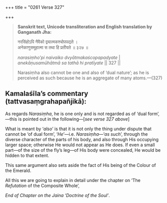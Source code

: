+++
title = "0261 Verse 327"

+++
> **Sanskrit text, Unicode transliteration and English translation by Ganganath Jha:** 
>
> नरसिंहोऽपि नैवैको द्व्यात्मकश्चोपपद्यते ।  
> अनेकाणुसमूहात्मा स तथा हि प्रतीयते ॥ ३२७ ॥ 
>
> *narasiṃho'pi naivaiko dvyātmakaścopapadyate* \|  
> *anekāṇusamūhātmā sa tathā hi pratīyate* \|\| 327 \|\| 
>
> Narasiṃha also cannot be one and also of ‘dual nature’; as he is perceived as such because he is an aggregate of many atoms.—(327)



## Kamalaśīla’s commentary (tattvasaṃgrahapañjikā):

As regards *Narasiṃha*, he is one only and is not regarded as of ‘dual form’,—this is pointed out in the following—[*see verse 327 above*]

What is meant by ‘*also*’ is that it is not only the thing under dispute that cannot be ‘of dual form’, ‘*He*’—i.e. *Narasiṃha*—‘*as such*’, through the diverse character of the parts of his body, and also through His occupying larger space; otherwise He would not appear as He does. If even a small part—of the size of the fly’s leg—of His body were concealed, He would be hidden to that extent.

This same argument also sets aside the fact of His being of the Colour of the Emerald.

All this we are going to explain in detail under the chapter on ‘The *Refutation* of the Composite Whole’,

*End of Chapter on the Jaina ‘Doctrine of the Soul’*.


